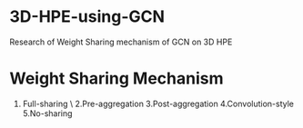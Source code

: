 # 3D-HPE-using-GCN
Research of Weight Sharing mechanism of GCN on 3D HPE

# Weight Sharing Mechanism
1. Full-sharing \\
2.Pre-aggregation
3.Post-aggregation
4.Convolution-style
5.No-sharing
